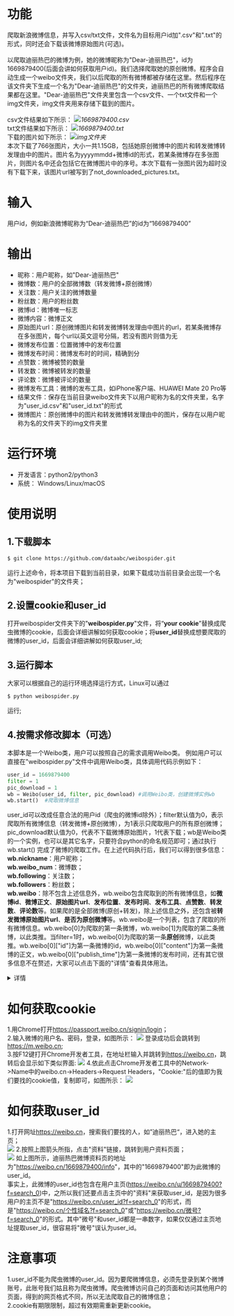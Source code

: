 # 功能
爬取新浪微博信息，并写入csv/txt文件，文件名为目标用户id加".csv"和".txt"的形式，同时还会下载该微博原始图片(可选)。<br>
<br>
以爬取迪丽热巴的微博为例，她的微博昵称为"Dear-迪丽热巴"，id为1669879400(后面会讲如何获取用户id)。我们选择爬取她的原创微博。程序会自动生成一个weibo文件夹，我们以后爬取的所有微博都被存储在这里。然后程序在该文件夹下生成一个名为"Dear-迪丽热巴"的文件夹，迪丽热巴的所有微博爬取结果都在这里。"Dear-迪丽热巴"文件夹里包含一个csv文件、一个txt文件和一个img文件夹，img文件夹用来存储下载到的图片。<br>
<br>
csv文件结果如下所示：
![](https://picture.cognize.me/cognize/github/weibospider/weibo_csv.png)*1669879400.csv*<br>
txt文件结果如下所示：
![](https://picture.cognize.me/cognize/github/weibospider/weibo_txt.png)*1669879400.txt*<br>
下载的图片如下所示：
![](https://picture.cognize.me/cognize/github/weibospider/picture.png)*img文件夹*<br>
本次下载了766张图片，大小一共1.15GB，包括她原创微博中的图片和转发微博转发理由中的图片。图片名为yyyymmdd+微博id的形式，若某条微博存在多张图片，则图片名中还会包括它在微博图片中的序号。本次下载有一张图片因为超时没有下载下来，该图片url被写到了not_downloaded_pictures.txt。

# 输入
用户id，例如新浪微博昵称为“Dear-迪丽热巴”的id为“1669879400”

# 输出
- 昵称：用户昵称，如"Dear-迪丽热巴"
- 微博数：用户的全部微博数（转发微博+原创微博）
- 关注数：用户关注的微博数量
- 粉丝数：用户的粉丝数
- 微博id：微博唯一标志
- 微博内容：微博正文
- 原始图片url：原创微博图片和转发微博转发理由中图片的url，若某条微博存在多张图片，每个url以英文逗号分隔，若没有图片则值为无
- 微博发布位置：位置微博中的发布位置
- 微博发布时间：微博发布时的时间，精确到分
- 点赞数：微博被赞的数量
- 转发数：微博被转发的数量
- 评论数：微博被评论的数量
- 微博发布工具：微博的发布工具，如iPhone客户端、HUAWEI Mate 20 Pro等
- 结果文件：保存在当前目录weibo文件夹下以用户昵称为名的文件夹里，名字为"user_id.csv"和"user_id.txt"的形式
- 微博图片：原创微博中的图片和转发微博转发理由中的图片，保存在以用户昵称为名的文件夹下的img文件夹里

# 运行环境
- 开发语言：python2/python3
- 系统： Windows/Linux/macOS

# 使用说明
## 1.下载脚本
```bash
$ git clone https://github.com/dataabc/weibospider.git
```
运行上述命令，将本项目下载到当前目录，如果下载成功当前目录会出现一个名为"weibospider"的文件夹；
## 2.设置cookie和user_id
打开weibospider文件夹下的"**weibospider.py**"文件，将“**your cookie**”替换成爬虫微博的cookie，后面会详细讲解如何获取cookie；将**user_id**替换成想要爬取的微博的user_id，后面会详细讲解如何获取user_id;
## 3.运行脚本
大家可以根据自己的运行环境选择运行方式，Linux可以通过
```bash
$ python weibospider.py
```
运行;
## 4.按需求修改脚本（可选）
本脚本是一个Weibo类，用户可以按照自己的需求调用Weibo类。
例如用户可以直接在"weibospider.py"文件中调用Weibo类，具体调用代码示例如下：
```python
user_id = 1669879400
filter = 1
pic_download = 1
wb = Weibo(user_id, filter, pic_download) #调用Weibo类，创建微博实例wb
wb.start()  #爬取微博信息
```
user_id可以改成任意合法的用户id（爬虫的微博id除外）；filter默认值为0，表示爬取所有微博信息（转发微博+原创微博），为1表示只爬取用户的所有原创微博；pic_download默认值为0，代表不下载微博原始图片，1代表下载；wb是Weibo类的一个实例，也可以是其它名字，只要符合python的命名规范即可；通过执行wb.start() 完成了微博的爬取工作。在上述代码执行后，我们可以得到很多信息：<br>
**wb.nickname**：用户昵称；<br>
**wb.weibo_num**：微博数；<br>
**wb.following**：关注数；<br>
**wb.followers**：粉丝数；<br>
**wb.weibo**：除不包含上述信息外，wb.weibo包含爬取到的所有微博信息，如**微博id**、**微博正文**、**原始图片url**、**发布位置**、**发布时间**、**发布工具**、**点赞数**、**转发数**、**评论数**等。如果爬的是全部微博(原创+转发)，除上述信息之外，还包含被**转发微博原始图片url**、**是否为原创微博**等。wb.weibo是一个列表，包含了爬取的所有微博信息。wb.weibo[0]为爬取的第一条微博，wb.weibo[1]为爬取的第二条微博，以此类推。当filter=1时，wb.weibo[0]为爬取的第一条**原创**微博，以此类推。wb.weibo[0]["id"]为第一条微博的id，wb.weibo[0]["content"]为第一条微博的正文，wb.weibo[0]["publish_time"]为第一条微博的发布时间，还有其它很多信息不在赘述，大家可以点击下面的"详情"查看具体用法。
<details>
  
<summary>详情</summary>
**original_pictures**：存储原创微博的原始图片url和转发微博转发理由中的图片url。如wb.weibo[0]["original_pictures"]为最新一条微博的原始图片url，若该条微博有多张图片，则存储多个url，以英文逗号分割；若该微博没有图片，则值为"无"；<br>
**retweet_pictures**：存储被转发微博中的原始图片url。当最新微博为原创微博或者为没有图片的转发微博时，则值为"无"，否则为被转发微博的图片url。若有多张图片，则存储多个url，以英文逗号分割；<br>
**publish_place**：存储微博的发布位置。如wb.weibo[0]["publish_place"]为最新一条微博的发布位置，如果该条微博没有位置信息，则值为"无"；<br>
**publish_time**：存储微博的发布时间。如wb.weibo[0]["publish_time"]为最新一条微博的发布时间；<br>
**up_num**：存储微博获得的点赞数。如wb.weibo[0]["up_num"]为最新一条微博获得的点赞数；<br>
**retweet_num**：存储微博获得的转发数。如wb.weibo[0]["retweet_num"]为最新一条微博获得的转发数；<br>
**comment_num**：存储微博获得的评论数。如wb.weibo[0]["comment_num"]为最新一条微博获得的评论数；<br>
**publish_tool**：存储微博的发布工具。如wb.weibo[0]["publish_tool"]为最新一条微博的发布工具。
</details>

# 如何获取cookie
1.用Chrome打开<https://passport.weibo.cn/signin/login>；<br>
2.输入微博的用户名、密码，登录，如图所示：
![](https://picture.cognize.me/cognize/github/weibospider/cookie1.png)
登录成功后会跳转到<https://m.weibo.cn>;<br>
3.按F12键打开Chrome开发者工具，在地址栏输入并跳转到<https://weibo.cn>，跳转后会显示如下类似界面:
![](https://picture.cognize.me/cognize/github/weibospider/cookie2.png)
4.依此点击Chrome开发者工具中的Network->Name中的weibo.cn->Headers->Request Headers，"Cookie:"后的值即为我们要找的cookie值，复制即可，如图所示：
![](https://picture.cognize.me/cognize/github/weibospider/cookie3.png)

# 如何获取user_id
1.打开网址<https://weibo.cn>，搜索我们要找的人，如”迪丽热巴“，进入她的主页；<br>
![](https://picture.cognize.me/cognize/github/weibospider/user_home.png)
2.按照上图箭头所指，点击"资料"链接，跳转到用户资料页面；<br>
![](https://picture.cognize.me/cognize/github/weibospider/user_info.png)
如上图所示，迪丽热巴微博资料页的地址为"<https://weibo.cn/1669879400/info>"，其中的"1669879400"即为此微博的user_id。<br>
事实上，此微博的user_id也包含在用户主页(<https://weibo.cn/u/1669879400?f=search_0>)中，之所以我们还要点击主页中的"资料"来获取user_id，是因为很多用户的主页不是"<https://weibo.cn/user_id?f=search_0>"的形式，而是"<https://weibo.cn/个性域名?f=search_0>"或"<https://weibo.cn/微号?f=search_0>"的形式。其中"微号"和user_id都是一串数字，如果仅仅通过主页地址提取user_id，很容易将"微号"误认为user_id。

# 注意事项
1.user_id不能为爬虫微博的user_id。因为要爬微博信息，必须先登录到某个微博账号，此账号我们姑且称为爬虫微博。爬虫微博访问自己的页面和访问其他用户的页面，得到的网页格式不同，所以无法爬取自己的微博信息；<br>
2.cookie有期限限制，超过有效期需重新更新cookie。
